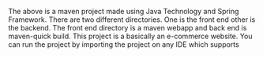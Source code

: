 The above is a maven project made using Java Technology and Spring Framework. There are two different directories. One is the front end other is the backend. The front end directory is a maven webapp and back end is maven-quick build. This project is a basically an e-commerce website. You can run the project by importing the project on any IDE which supports
